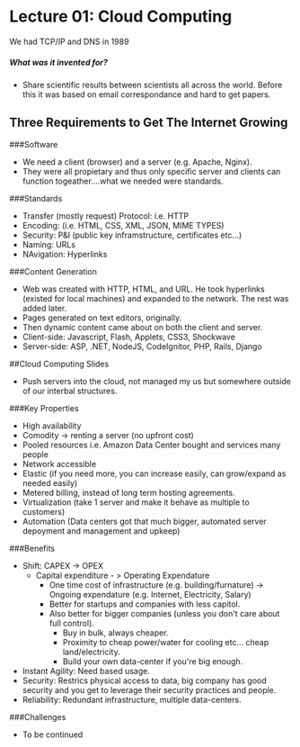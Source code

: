 # Lecture 01: Cloud Computing

We had TCP/IP and DNS in 1989
##### What was it invented for?
- Share scientific results between scientists all across the world. Before this it was based on email correspondance and hard to get papers.

## Three Requirements to Get The Internet Growing

###Software
- We need a client (browser) and a server (e.g. Apache, Nginx).
- They were all propietary and thus only specific server and clients can function togeather....what we needed were standards.

###Standards
- Transfer (mostly request) Protocol: i.e. HTTP
- Encoding: (i.e. HTML, CSS, XML, JSON, MIME TYPES)
- Security: P&I (public key inframstructure, certificates etc...)
- Naming: URLs
- NAvigation: Hyperlinks

###Content Generation
- Web was created with HTTP, HTML, and URL. He took hyperlinks (existed for local machines) and expanded to the network. The rest was added later.
- Pages generated on text editors, originally.
- Then dynamic content came about on both the client and server.
- Client-side: Javascript, Flash, Applets, CSS3, Shockwave
- Server-side: ASP, .NET, NodeJS, CodeIgnitor, PHP, Rails, Django

##Cloud Computing Slides
- Push servers into the cloud, not managed my us but somewhere outside of our interbal structures.

###Key Properties
- High availability
- Comodity -> renting a server (no upfront cost)
- Pooled resources i.e. Amazon Data Center bought and services many people
- Network accessible
- Elastic (if you need more, you can increase easily, can grow/expand as needed easily)
- Metered billing, instead of long term hosting agreements.
- Virtualization (take 1 server and make it behave as multiple to customers)
- Automation (Data centers got that much bigger, automated server depoyment and management and upkeep)

###Benefits
- Shift: CAPEX -> OPEX
    - Capital expenditure - > Operating Expendature
        - One time cost of infrastructure (e.g. building/furnature) -> Ongoing expendature (e.g. Internet, Electricity, Salary)
        -  Better for startups and companies with less capitol.
        - Also better for bigger companies (unless you don't care about full control).
            - Buy in bulk, always cheaper.
            - Proximity to cheap power/water for cooling etc... cheap land/electricity.
            - Build your own data-center if you're big enough.
- Instant Agility: Need based usage.
- Security: Restrics physical access to data, big company has good security and you get to leverage their security practices and people.
- Reliability: Redundant infrastructure, multiple data-centers.

###Challenges
- To be continued
